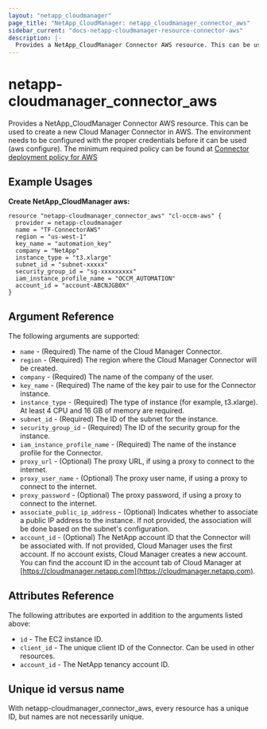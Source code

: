 ```yaml
---
layout: "netapp_cloudmanager"
page_title: "NetApp_CloudManager: netapp_cloudmanager_connector_aws"
sidebar_current: "docs-netapp-cloudmanager-resource-connector-aws"
description: |-
  Provides a NetApp_CloudManager Connector AWS resource. This can be used to create a new Cloud Manager Connector in AWS.
---
```


# netapp-cloudmanager_connector_aws

Provides a NetApp_CloudManager Connector AWS resource. This can be used to create a new Cloud Manager Connector in AWS.
The environment needs to be configured with the proper credentials before it can be used (aws configure).
The minimum required policy can be found at [Connector deployment policy for AWS](https://s3.amazonaws.com/occm-sample-policies/Policy_for_Setup_As_Service.json)

<!---
i think we need to create section for terraform and point to there
-->

## Example Usages

**Create NetApp_CloudManager aws:**

```
resource "netapp-cloudmanager_connector_aws" "cl-occm-aws" {
  provider = netapp-cloudmanager
  name = "TF-ConnectorAWS"
  region = "us-west-1"
  key_name = "automation_key"
  company = "NetApp"
  instance_type = "t3.xlarge"
  subnet_id = "subnet-xxxxx"
  security_group_id = "sg-xxxxxxxxx"
  iam_instance_profile_name = "OCCM_AUTOMATION"
  account_id = "account-ABCNJGB0X"
}
```

## Argument Reference

The following arguments are supported:

* `name` - (Required) The name of the Cloud Manager Connector.
* `region` - (Required) The region where the Cloud Manager Connector will be created.
* `company` - (Required) The name of the company of the user.
* `key_name` - (Required) The name of the key pair to use for the Connector instance.
* `instance_type` - (Required) The type of instance (for example, t3.xlarge). At least 4 CPU and 16 GB of memory are required.
* `subnet_id` - (Required) The ID of the subnet for the instance.
* `security_group_id` - (Required) The ID of the security group for the instance.
* `iam_instance_profile_name` - (Required) The name of the instance profile for the Connector.
* `proxy_url` - (Optional) The proxy URL, if using a proxy to connect to the internet.
* `proxy_user_name` - (Optional) The proxy user name, if using a proxy to connect to the internet.
* `proxy_password` - (Optional) The proxy password, if using a proxy to connect to the internet.
* `associate_public_ip_address` - (Optional) Indicates whether to associate a public IP address to the instance. If not provided, the association will be done based on the subnet's configuration.
* `account_id` - (Optional) The NetApp account ID that the Connector will be associated with. If not provided, Cloud Manager uses the first account. If no account exists, Cloud Manager creates a new account. You can find the account ID in the account tab of Cloud Manager at [https://cloudmanager.netapp.com](https://cloudmanager.netapp.com).

## Attributes Reference

The following attributes are exported in addition to the arguments listed above:

* `id` - The EC2 instance ID.
* `client_id` - The unique client ID of the Connector. Can be used in other resources.
* `account_id` - The NetApp tenancy account ID.

## Unique id versus name

With netapp-cloudmanager_connector_aws, every resource has a unique ID, but names are not necessarily unique.

